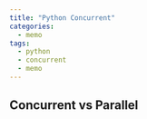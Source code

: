 ```yaml
---
title: "Python Concurrent"
categories:
  - memo
tags:
  - python
  - concurrent
  - memo
---
```


## Concurrent vs Parallel
